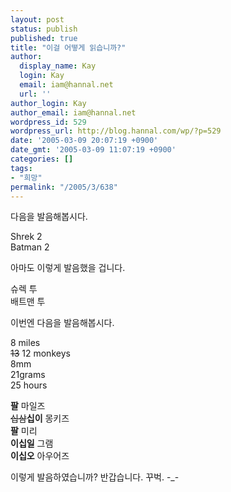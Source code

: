 ```yaml
---
layout: post
status: publish
published: true
title: "이걸 어떻게 읽습니까?"
author:
  display_name: Kay
  login: Kay
  email: iam@hannal.net
  url: ''
author_login: Kay
author_email: iam@hannal.net
wordpress_id: 529
wordpress_url: http://blog.hannal.com/wp/?p=529
date: '2005-03-09 20:07:19 +0900'
date_gmt: '2005-03-09 11:07:19 +0900'
categories: []
tags:
- "희망"
permalink: "/2005/3/638"
---
```

<p>다음을 발음해봅시다.</p>
<p>Shrek 2<br />
Batman 2</p>
<p>아마도 이렇게 발음했을 겁니다.</p>
<p>슈렉 투<br />
배트맨 투</p>
<p>이번엔 다음을 발음해봅시다.</p>
<p>8 miles<br />
<s>13</s> 12 monkeys<br />
8mm<br />
21grams<br />
25 hours</p>
<p><b>팔</b> 마일즈<br />
<s>십삼</s><b>십이</b> 몽키즈<br />
<b>팔</b> 미리<br />
<b>이십일</b> 그램<br />
<b>이십오</b> 아우어즈</p>
<p>이렇게 발음하였습니까? 반갑습니다. 꾸벅. -_-</p>
